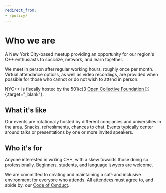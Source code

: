 ```yaml
---
redirect_from:
- /policy/
---
```


# Who we are
A New York City-based meetup providing an opportunity for our region's C++
enthusiasts to socialize, network, and learn together.

We meet in person after regular working hours, roughly once per month. Virtual
attendance options, as well as video recordings, are provided when possible for
those who cannot or do not wish to attend in person.

NYC++ is fiscally hosted by the 501(c)3 [Open Collective Foundation
<img src="/redirect-icon.png" width=12em/>](
https://opencollective.com/foundation){:target="_blank"}.

## What it's like
Our events are rotationally hosted by different companies and universities in
the area. Snacks, refreshments, chances to chat. Events typically center around
talks or presentations by one or more invited speakers.

## Who it's for
Anyone interested in writing C++, with a skew towards those doing so
professionally. Beginners, students, and language lawyers are welcome.

We are committed to creating and maintaining  a safe and inclusive environment
for everyone who attends. All attendees must agree to, and abide by, our
[Code of Conduct](/policy/conduct.html).
